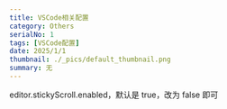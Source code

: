```yaml
---
title: VSCode相关配置
category: Others
serialNo: 1
tags: [VSCode配置]
date: 2025/1/1
thumbnail: ./_pics/default_thumbnail.png
summary: 无
---
```


editor.stickyScroll.enabled，默认是 true，改为 false 即可
